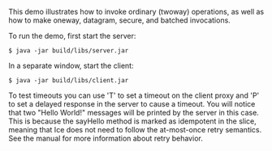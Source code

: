 This demo illustrates how to invoke ordinary (twoway) operations, as
well as how to make oneway, datagram, secure, and batched invocations.

To run the demo, first start the server:
```
$ java -jar build/libs/server.jar
```
In a separate window, start the client:
```
$ java -jar build/libs/client.jar
```
To test timeouts you can use 'T' to set a timeout on the client proxy 
and 'P' to set a delayed response in the server to cause a timeout.
You will notice that two "Hello World!" messages will be printed by
the server in this case. This is because the sayHello method is marked
as idempotent in the slice, meaning that Ice does not need to follow
the at-most-once retry semantics. See the manual for more information
about retry behavior.
